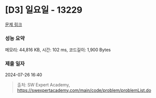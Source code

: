# [D3] 일요일 - 13229 

[문제 링크](https://swexpertacademy.com/main/code/problem/problemDetail.do?contestProbId=AX0SaDW6L2oDFASs) 

### 성능 요약

메모리: 44,816 KB, 시간: 102 ms, 코드길이: 1,900 Bytes

### 제출 일자

2024-07-26 16:40



> 출처: SW Expert Academy, https://swexpertacademy.com/main/code/problem/problemList.do